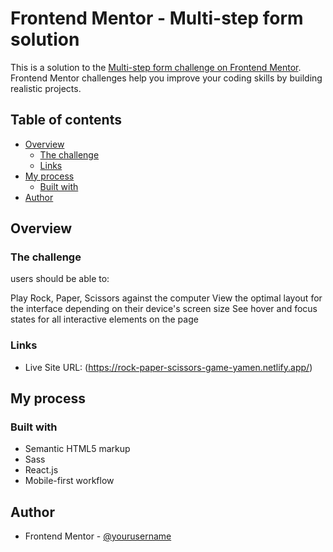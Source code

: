 # Frontend Mentor - Multi-step form solution

This is a solution to the [Multi-step form challenge on Frontend Mentor](https://www.frontendmentor.io/challenges/rock-paper-scissors-game-pTgwgvgH). Frontend Mentor challenges help you improve your coding skills by building realistic projects.

## Table of contents

- [Overview](#overview)
  - [The challenge](#the-challenge)
  - [Links](#links)
- [My process](#my-process)
  - [Built with](#built-with)
- [Author](#author)

## Overview

### The challenge

users should be able to:

Play Rock, Paper, Scissors against the computer
View the optimal layout for the interface depending on their device's screen size
See hover and focus states for all interactive elements on the page

### Links

- Live Site URL: (https://rock-paper-scissors-game-yamen.netlify.app/)

## My process

### Built with

- Semantic HTML5 markup
- Sass
- React.js
- Mobile-first workflow

## Author

- Frontend Mentor - [@yourusername](https://www.frontendmentor.io/profile/yamenbarakat)
